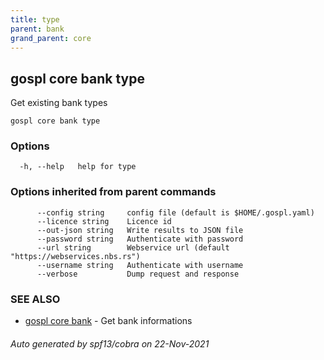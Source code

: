 ```yaml
---
title: type
parent: bank
grand_parent: core
---
```

## gospl core bank type

Get existing bank types

```
gospl core bank type
```

### Options

```
  -h, --help   help for type
```

### Options inherited from parent commands

```
      --config string     config file (default is $HOME/.gospl.yaml)
      --licence string    Licence id
      --out-json string   Write results to JSON file
      --password string   Authenticate with password
      --url string        Webservice url (default "https://webservices.nbs.rs")
      --username string   Authenticate with username
      --verbose           Dump request and response
```

### SEE ALSO

* [gospl core bank](index.md)	 - Get bank informations

###### Auto generated by spf13/cobra on 22-Nov-2021
